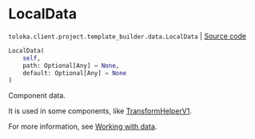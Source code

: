 # LocalData
`toloka.client.project.template_builder.data.LocalData` | [Source code](https://github.com/Toloka/toloka-kit/blob/v1.2.3/src/client/project/template_builder/data.py#L67)

```python
LocalData(
    self,
    path: Optional[Any] = None,
    default: Optional[Any] = None
)
```

Component data.


It is used in some components, like [TransformHelperV1](toloka.client.project.template_builder.helpers.TransformHelperV1.md).

For more information, see [Working with data](https://toloka.ai/docs/template-builder/operations/work-with-data).

